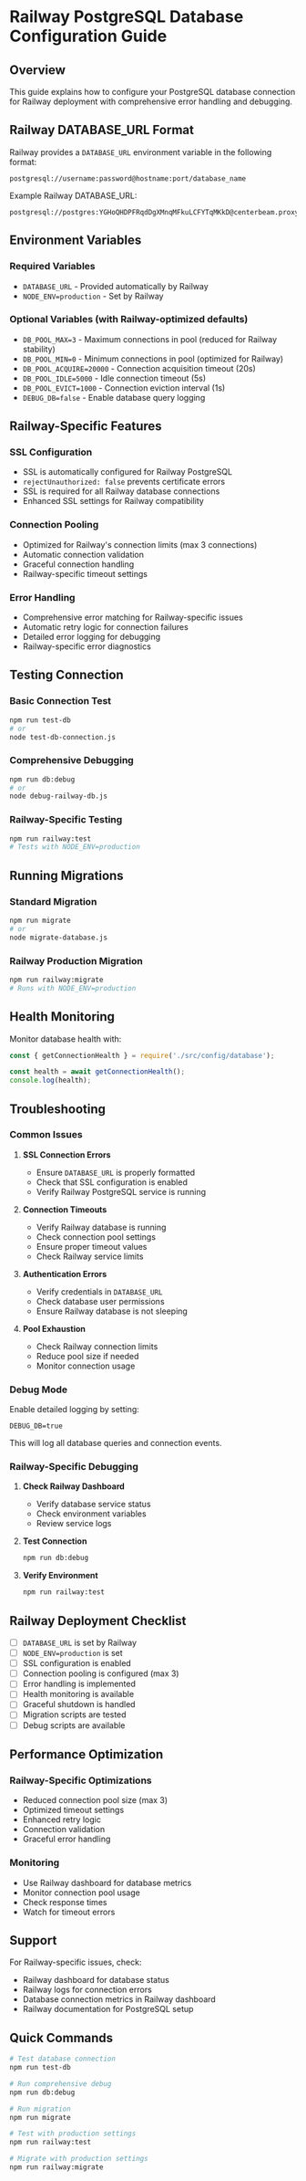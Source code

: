 # Railway PostgreSQL Database Configuration Guide

## Overview
This guide explains how to configure your PostgreSQL database connection for Railway deployment with comprehensive error handling and debugging.

## Railway DATABASE_URL Format
Railway provides a `DATABASE_URL` environment variable in the following format:
```
postgresql://username:password@hostname:port/database_name
```

Example Railway DATABASE_URL:
```
postgresql://postgres:YGHoQHDPFRqdDgXMnqMFkuLCFYTqMKkD@centerbeam.proxy.rlwy.net:50948/railway
```

## Environment Variables

### Required Variables
- `DATABASE_URL` - Provided automatically by Railway
- `NODE_ENV=production` - Set by Railway

### Optional Variables (with Railway-optimized defaults)
- `DB_POOL_MAX=3` - Maximum connections in pool (reduced for Railway stability)
- `DB_POOL_MIN=0` - Minimum connections in pool (optimized for Railway)
- `DB_POOL_ACQUIRE=20000` - Connection acquisition timeout (20s)
- `DB_POOL_IDLE=5000` - Idle connection timeout (5s)
- `DB_POOL_EVICT=1000` - Connection eviction interval (1s)
- `DEBUG_DB=false` - Enable database query logging

## Railway-Specific Features

### SSL Configuration
- SSL is automatically configured for Railway PostgreSQL
- `rejectUnauthorized: false` prevents certificate errors
- SSL is required for all Railway database connections
- Enhanced SSL settings for Railway compatibility

### Connection Pooling
- Optimized for Railway's connection limits (max 3 connections)
- Automatic connection validation
- Graceful connection handling
- Railway-specific timeout settings

### Error Handling
- Comprehensive error matching for Railway-specific issues
- Automatic retry logic for connection failures
- Detailed error logging for debugging
- Railway-specific error diagnostics

## Testing Connection

### Basic Connection Test
```bash
npm run test-db
# or
node test-db-connection.js
```

### Comprehensive Debugging
```bash
npm run db:debug
# or
node debug-railway-db.js
```

### Railway-Specific Testing
```bash
npm run railway:test
# Tests with NODE_ENV=production
```

## Running Migrations

### Standard Migration
```bash
npm run migrate
# or
node migrate-database.js
```

### Railway Production Migration
```bash
npm run railway:migrate
# Runs with NODE_ENV=production
```

## Health Monitoring

Monitor database health with:
```javascript
const { getConnectionHealth } = require('./src/config/database');

const health = await getConnectionHealth();
console.log(health);
```

## Troubleshooting

### Common Issues

1. **SSL Connection Errors**
   - Ensure `DATABASE_URL` is properly formatted
   - Check that SSL configuration is enabled
   - Verify Railway PostgreSQL service is running

2. **Connection Timeouts**
   - Verify Railway database is running
   - Check connection pool settings
   - Ensure proper timeout values
   - Check Railway service limits

3. **Authentication Errors**
   - Verify credentials in `DATABASE_URL`
   - Check database user permissions
   - Ensure Railway database is not sleeping

4. **Pool Exhaustion**
   - Check Railway connection limits
   - Reduce pool size if needed
   - Monitor connection usage

### Debug Mode
Enable detailed logging by setting:
```
DEBUG_DB=true
```

This will log all database queries and connection events.

### Railway-Specific Debugging

1. **Check Railway Dashboard**
   - Verify database service status
   - Check environment variables
   - Review service logs

2. **Test Connection**
   ```bash
   npm run db:debug
   ```

3. **Verify Environment**
   ```bash
   npm run railway:test
   ```

## Railway Deployment Checklist

- [ ] `DATABASE_URL` is set by Railway
- [ ] `NODE_ENV=production` is set
- [ ] SSL configuration is enabled
- [ ] Connection pooling is configured (max 3)
- [ ] Error handling is implemented
- [ ] Health monitoring is available
- [ ] Graceful shutdown is handled
- [ ] Migration scripts are tested
- [ ] Debug scripts are available

## Performance Optimization

### Railway-Specific Optimizations
- Reduced connection pool size (max 3)
- Optimized timeout settings
- Enhanced retry logic
- Connection validation
- Graceful error handling

### Monitoring
- Use Railway dashboard for database metrics
- Monitor connection pool usage
- Check response times
- Watch for timeout errors

## Support

For Railway-specific issues, check:
- Railway dashboard for database status
- Railway logs for connection errors
- Database connection metrics in Railway dashboard
- Railway documentation for PostgreSQL setup

## Quick Commands

```bash
# Test database connection
npm run test-db

# Run comprehensive debug
npm run db:debug

# Run migration
npm run migrate

# Test with production settings
npm run railway:test

# Migrate with production settings
npm run railway:migrate
```
